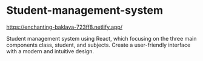 # Student-management-system
https://enchanting-baklava-723ff8.netlify.app/ 

Student management system using React, which focusing on the three main components class, student, and subjects. 
Create a user-friendly interface with a modern and intuitive design. 
